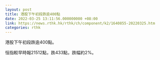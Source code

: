 ```yaml
---
layout: post
title: 港股下午初段跌逾400點
date: 2022-03-25 13:11:56.000000000 +08:00
link: https://news.rthk.hk/rthk/ch/component/k2/1640855-20220325.htm
categories: rthk
---
```


港股下午初段跌逾400點。

恒指較早時報21512點，跌433點，跌幅約2%。
